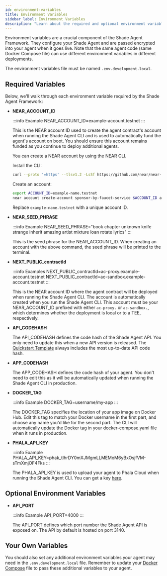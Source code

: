 ```yaml
---
id: environment-variables
title: Environment Variables
sidebar_label: Environment Variables
description: "Learn about the required and optional environment variables as part of the Shade Agent Framework."
---
```


Environment variables are a crucial component of the Shade Agent Framework. They configure your Shade Agent and are passed encrypted into your agent when it goes live. Note that the same agent code (same Docker Compose file) can use different environment variables in different deployments.

The environment variables file must be named `.env.development.local`.

## Required Variables

Below, we'll walk through each environment variable required by the Shade Agent Framework: 

- **NEAR_ACCOUNT_ID**

    :::info Example
    NEAR_ACCOUNT_ID=example-account.testnet
    :::

    This is the NEAR account ID used to create the agent contract's account when running the Shade Agent CLI and is used to automatically fund the agent's account on boot. You should ensure this account remains funded as you continue to deploy additional agents.

    You can create a NEAR account by using the NEAR CLI.

    Install the CLI:

    ```bash
    curl --proto '=https' --tlsv1.2 -LsSf https://github.com/near/near-cli-rs/releases/latest/download/near-cli-rs-installer.sh | sh
    ```

    Create an account:

    ```bash
    export ACCOUNT_ID=example-name.testnet
    near account create-account sponsor-by-faucet-service $ACCOUNT_ID autogenerate-new-keypair save-to-keychain network-config testnet create
    ```

    Replace `example-name.testnet` with a unique account ID.

- **NEAR_SEED_PHRASE**

    :::info Example
    NEAR_SEED_PHRASE="book chapter unknown knife strange inherit amazing artist mixture loan rotate lyrics"
    :::

    This is the seed phrase for the NEAR_ACCOUNT_ID. When creating an account with the above command, the seed phrase will be printed to the terminal.

- **NEXT_PUBLIC_contractId**

    :::info Examples
    NEXT_PUBLIC_contractId=ac-proxy.example-account.testnet
    NEXT_PUBLIC_contractId=ac-sandbox.example-account.testnet
    :::

    This is the NEAR account ID where the agent contract will be deployed when running the Shade Agent CLI. The account is automatically created when you run the Shade Agent CLI. This account must be your NEAR_ACCOUNT_ID prefixed with either `ac-proxy.` or `ac-sandbox.`, which determines whether the deployment is local or to a TEE, respectively. 

- **API_CODEHASH**

    The API_CODEHASH defines the code hash of the Shade Agent API. You only need to update this when a new API version is released. The [Quickstart Template](https://github.com/NearDeFi/shade-agent-template/blob/main/.env.development.local.example#L9) always includes the most up-to-date API code hash. 

- **APP_CODEHASH**

    The APP_CODEHASH defines the code hash of your agent. You don't need to edit this as it will be automatically updated when running the Shade Agent CLI in production.

- **DOCKER_TAG**

    :::info Example
    DOCKER_TAG=username/my-app
    :::

    The DOCKER_TAG specifies the location of your app image on Docker Hub. Edit this tag to match your Docker username in the first part, and choose any name you'd like for the second part. The CLI will automatically update the Docker tag in your docker-compose.yaml file when it runs in production.

- **PHALA_API_KEY**

    :::info Example
    PHALA_API_KEY=phak_tIhrDY0mXJMgmLLMEMoM6yBxOsjfVM-sTmXmjOF4Fks
    :::

    The PHALA_API_KEY is used to upload your agent to Phala Cloud when running the Shade Agent CLI. You can get a key [here](https://cloud.phala.network/dashboard/tokens).

## Optional Environment Variables 

- **API_PORT**

    :::info Example
    API_PORT=4000
    :::

    The API_PORT defines which port number the Shade Agent API is exposed on. The API by default is hosted on port 3140.

## Your Own Variables

You should also set any additional environment variables your agent may need in the `.env.development.local` file. Remember to update your [Docker Compose](https://github.com/NearDeFi/shade-agent-template/blob/main/docker-compose.yaml#L21) file to pass these additional variables to your agent. 